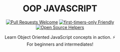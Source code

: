 <div align="center">

# OOP JAVASCRIPT

[![Pull Requests Welcome](https://img.shields.io/badge/PRs-welcome-red.svg?style=flat)](http://makeapullrequest.com) [![first-timers-only Friendly](https://img.shields.io/badge/first--timers--only-friendly-blue.svg)](http://www.firsttimersonly.com/) [![Open Source Helpers](https://www.codetriage.com/bolajiayodeji/oop-javascript/badges/users.svg)](https://www.codetriage.com/bolajiayodeji/oop-javascript)

Learn Object Oriented JavaScript concepts in action. :zap: <br> For beginners and intermediates!

</div>
